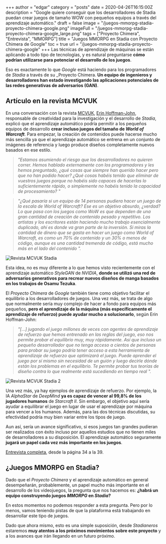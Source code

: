+++
author = "edgar"
category = "posts"
date = 2020-04-26T16:15:00Z
description = "Google quiere conseguir que los desarrolladores de Stadia puedan crear juegos de tamaño WOW con pequeños equipos a través del aprendizaje automático."
draft = false
image = "/juegos-mmorpg-stadia-proyecto-chimera-google.png"
imageFull = "/juegos-mmorpg-stadia-proyecto-chimera-google_large.png"
tags = ["Proyecto Chimera", "Entrevista", "MMORPG"]
title = "Juegos MMORPG en Stadia con Proyecto Chimera de Google"
toc = true
url = "/juegos-mmorpg-stadia-proyecto-chimera-google"
+++
Las técnicas de aprendizaje de máquinas se están aplicando a todo tipo de tecnologías, y es natural preguntarse **cómo podrían utilizarse para potenciar el desarrollo de los juegos**.

Eso es exactamente lo que _Google_ está haciendo para los programadores de _Stadia_ a través de su _Proyecto Chimera. **Un equipo de ingenieros y desarrolladores han estado investigando las aplicaciones potenciales de las redes generativas de adversarios (GAN)**.

## Artículo en la revista MCVUK

En una conversación con la revista <a class="u-anchor" href="https://www.mcvuk.com/" target="_blank" rel="nofollow noopener">MCVUK</a>, <a class="u-anchor" href="https://twitter.com/gryphoness?lang=es" target="_blank" rel="nofollow noopener">Erin Hoffman-John</a>, responsable de creatividad para la investigación y el desarrollo de _Stadia_, explicó que el aprendizaje automático podría permitir a los pequeños equipos de desarrollo **crear incluso juegos del tamaño de _World of Warcraft_**. Para empezar, la creación de contenidos puede hacerse mucho más sencilla ya que el aprendizaje automático se entrena en un conjunto de imágenes de referencia y luego produce diseños completamente nuevos basados en ese estilo.

> *"Estamos asumiendo el riesgo que los desarrolladores no quieren correr. Hemos hablado externamente con los programadores y les hemos preguntado, ¿qué cosas que siempre han querido hacer pero que no han podido hacer? ¿Qué cosas habéis tenido que eliminar de vuestros juegos porque no habéis sido capaces de hacerlas lo suficientemente rápido, o simplemente no habéis tenido la capacidad de procesamiento? "*

> *"¿Qué pasaría si un equipo de 14 personas pudiera hacer un juego de la escala de World of Warcraft? Ese es un objetivo absurdo, ¿verdad? Lo que pasa con los juegos como WoW es que dependen de una gran cantidad de creación de contenido pesado y repetitivo. Los artistas y los escritores están haciendo mucho trabajo esencialmente duplicado, ahí es donde va gran parte de la inversión. Si miras la cantidad de dinero que se gasta en hacer un juego como World of Warcraft, es como un 70% de contenido y un 30% o menos de código, aunque es una cantidad tremenda de código, está mucho más en el lado del contenido ".*

<img class="u-borderImage u-lazyload lazyload" loading="lazy" data-src="/juegos-mmorpg-stadia-proyecto-chimera-google/revista-mcvuk-stadia-1.png" alt="Revista MCVUK Stadia" title="Revista MCVUK Stadia 1" />

Esta idea, no es muy diferente a lo que hemos visto recientemente con el aprendizaje automático _StyleGAN_ de _NVIDIA_, **donde se utilizó una red de adversarios generativos para recrear nuevos diseños de manga basados en los trabajos de Osamu Tezuka**.

El _Proyecto Chimera_ de _Google_ también tiene como objetivo facilitar el equilibrio a los desarrolladores de juegos. Una vez más, se trata de algo que normalmente sería muy complejo de hacer a fondo para equipos más pequeños, **pero el aprendizaje de la máquina (más específicamente el aprendizaje de refuerzo) puede ayudar mucho a solucionarlo**, según Erin Hoffman-John:

> *"[...] jugando el juego millones de veces con agentes de aprendizaje de refuerzo que hemos entrenado en las reglas del juego, eso nos permite probar el equilibrio muy, muy rápidamente. Así que incluso un pequeño desarrollador que no tenga acceso a cientos de personas para probar su juego podría tener acceso a esta herramienta de aprendizaje de refuerzo que optimizará el juego. Puede aprender el juego por sí mismo sin necesidad de un guión y luego decirle dónde están los problemas en el equilibrio. Te permite probar tus teorías de diseño contra lo que realmente está sucediendo en tiempo real ".*

<img class="u-borderImage u-lazyload lazyload" loading="lazy" data-src="/juegos-mmorpg-stadia-proyecto-chimera-google/revista-mcvuk-stadia-2.png" alt="Revista MCVUK Stadia 2" title="Revista MCVUK Stadia 2" />

Una vez más, ya hay ejemplos de aprendizaje de refuerzo. Por ejemplo, la IA _AlphaStar_ de _DeepMind_ **ya es capaz de vencer al 99,8% de los jugadores humanos** de _Starcraft II_. Sin embargo, el objetivo aquí sería ayudar a equilibrar el juego en lugar de usar el aprendizaje por máquina para vencer a los humanos. Además, para las dos técnicas discutidas, su efectividad podría muy bien variar entre los tipos de juego.

Aun así, sería un avance significativo, si esos juegos tan grandes pudieran ser realizados con éxito incluso por aquellos estudios que no tienen miles de desarrolladores a su disposición. El aprendizaje automático seguramente **jugará un papel cada vez más importante en los juegos**.

<a class="u-anchor" href="https://issuu.com/bizmediauk/docs/mcv-develop_956_april_2020" target="_blank" rel="nofollow noopener">Entrevista completa</a>, desde la página 34 a la 39.

## ¿Juegos MMORPG en Stadia?

Dado que el _Proyecto Chimera_ y el aprendizaje automático en general desempeñarán, probablemente, un papel mucho más importante en el desarrollo de los videojuegos, la pregunta que nos hacemos es: **¿habrá un equipo construyendo juegos _MMORPG_ en _Stadia_?**

En estos momentos no podemos responder a esta pregunta. Pero por lo menos, vamos teniendo pistas de que la plataforma está trabajando en desarrollar este tipo de juegos.

Dado que ahora mismo, esto es una simple suposición, desde _Stadianeros_ estaremos **muy atentos a los próximos movimientos sobre este proyecto** y a los avances que irán llegando en un futuro próximo. 
